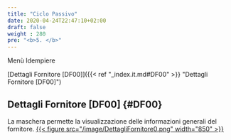 ```yaml
---
title: "Ciclo Passivo"
date: 2020-04-24T22:47:10+02:00
draft: false
weight : 280
pre: "<b>5. </b>"
---
```


Menù Idempiere

[Dettagli Fornitore [DF00]]({{< ref "_index.it.md#DF00" >}} "Dettagli Fornitore [DF00]") <br>


## Dettagli Fornitore [DF00] {#DF00}
La maschera permette la visualizzazione delle informazioni generali del fornitore.
[{{< figure src="/image/DettagliFornitore0.png"  width="850"  >}}](/image/DettagliFornitore0.png)
